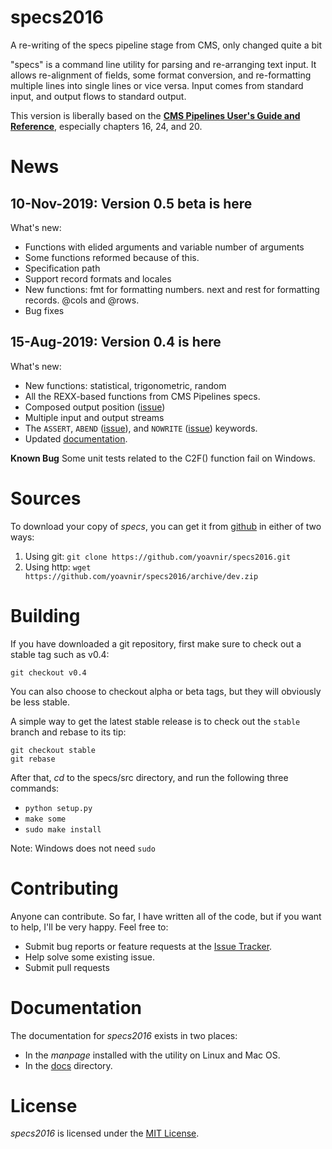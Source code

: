 # specs2016
A re-writing of the specs pipeline stage from CMS, only changed quite a bit

"specs" is a command line utility for parsing and re-arranging text
input. It allows re-alignment of fields, some format conversion, and
re-formatting multiple lines into single lines or vice versa. Input
comes from standard input, and output flows to standard output.

This version is liberally based on the [**CMS Pipelines User's Guide and Reference**](https://publib.boulder.ibm.com/epubs/pdf/hcsj0c30.pdf), especially chapters 16, 24, and 20.

News
====
10-Nov-2019: Version 0.5 beta is here
-------------------------------------
What's new:
* Functions with elided arguments and variable number of arguments
* Some functions reformed because of this.
* Specification path
* Support record formats and locales
* New functions: fmt for formatting numbers. next and rest for formatting records. @cols and @rows.
* Bug fixes

15-Aug-2019: Version 0.4 is here
--------------------------------
What's new:
* New functions: statistical, trigonometric, random
* All the REXX-based functions from CMS Pipelines specs.
* Composed output position ([issue](https://github.com/yoavnir/specs2016/issues/47))
* Multiple input and output streams
* The `ASSERT`, `ABEND` ([issue](https://github.com/yoavnir/specs2016/issues/78)), and `NOWRITE` ([issue](https://github.com/yoavnir/specs2016/issues/80)) keywords.
* Updated [documentation](specs/docs/TOC.md).

**Known Bug** Some unit tests related to the C2F() function fail on Windows.


Sources
=======
To download your copy of *specs*, you can get it from [github](https://github.com/yoavnir/specs2016) in either of two ways:
1. Using git: `git clone https://github.com/yoavnir/specs2016.git`
2. Using http: `wget https://github.com/yoavnir/specs2016/archive/dev.zip`

Building
========
If you have downloaded a git repository, first make sure to check out a stable tag such as v0.4:
```
git checkout v0.4
```
You can also choose to checkout alpha or beta tags, but they will obviously be less stable.

A simple way to get the latest stable release is to check out the `stable` branch and rebase to its tip:
```
git checkout stable
git rebase
```

After that, _cd_ to the specs/src directory, and run the following three commands:
* `python setup.py`
* `make some`
* `sudo make install`

Note: Windows does not need `sudo`

Contributing
============
Anyone can contribute. So far, I have written all of the code, but if you want to help, I'll be very happy. Feel free to:
* Submit bug reports or feature requests at the [Issue Tracker](https://github.com/yoavnir/specs2016/issues).
* Help solve some existing issue.
* Submit pull requests

Documentation
=============
The documentation for *specs2016* exists in two places:
* In the *manpage* installed with the utility on Linux and Mac OS.
* In the [docs](specs/docs/TOC.md) directory.

License
=======
*specs2016* is licensed under the [MIT License](https://github.com/yoavnir/specs2016/blob/dev/LICENSE).
